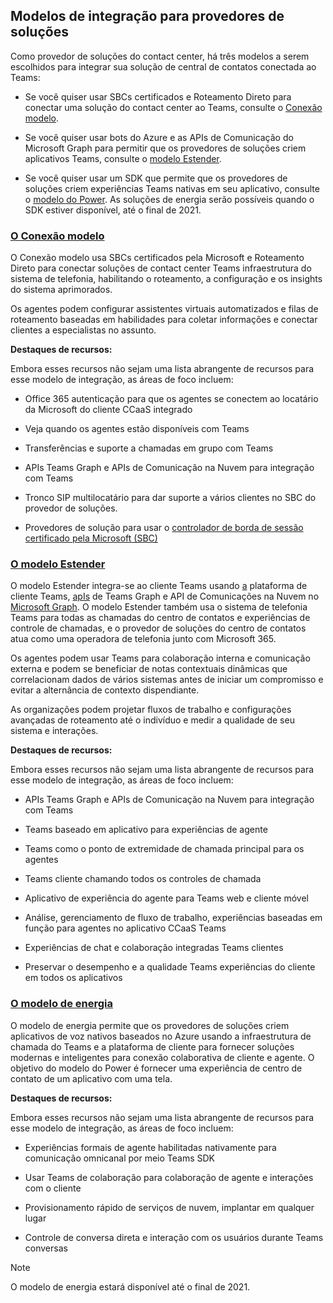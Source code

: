 ## <a name="integration-models-for-solution-providers"></a>Modelos de integração para provedores de soluções

<a name="steps"></a>

Como provedor de soluções do contact center, há três modelos a serem escolhidos para integrar sua solução de central de contatos conectada ao Teams:

- Se você quiser usar SBCs certificados e Roteamento Direto para conectar uma solução do contact center ao Teams, consulte o [Conexão modelo](?tabs=connect#steps).

- Se você quiser usar bots do Azure e as APIs de Comunicação do Microsoft Graph para permitir que os provedores de soluções criem aplicativos Teams, consulte o [modelo Estender](?tabs=extend#steps).

- Se você quiser usar um SDK que permite que os provedores de soluções criem experiências Teams nativas em seu aplicativo, consulte o [modelo do Power](?tabs=power#steps). As soluções de energia serão possíveis quando o SDK estiver disponível, até o final de 2021.

### <a name="the-connect-model"></a>[**O Conexão modelo**](#tab/connect)

O Conexão modelo usa SBCs certificados pela Microsoft e Roteamento Direto para conectar soluções de contact center Teams infraestrutura do sistema de telefonia, habilitando o roteamento, a configuração e os insights do sistema aprimorados.

Os agentes podem configurar assistentes virtuais automatizados e filas de roteamento baseadas em habilidades para coletar informações e conectar clientes a especialistas no assunto.

**Destaques de recursos:**

Embora esses recursos não sejam uma lista abrangente de recursos para esse modelo de integração, as áreas de foco incluem:

- Office 365 autenticação para que os agentes se conectem ao locatário da Microsoft do cliente CCaaS integrado

- Veja quando os agentes estão disponíveis com Teams

- Transferências e suporte a chamadas em grupo com Teams

- APIs Teams Graph e APIs de Comunicação na Nuvem para integração com Teams

- Tronco SIP multilocatário para dar suporte a vários clientes no SBC do provedor de soluções.

- Provedores de solução para usar o [<span class="underline">controlador de borda de sessão certificado pela Microsoft (SBC)</span>](../direct-routing-border-controllers.md)

### <a name="the-extend-model"></a>[**O modelo Estender**](#tab/extend)

O modelo Estender integra-se ao cliente Teams usando [a](/microsoftteams/platform/overview) plataforma de cliente Teams, [apIs](/graph/api/resources/teams-api-overview) de Teams Graph e API de Comunicações na Nuvem no [Microsoft Graph](/graph/api/resources/communications-api-overview). O modelo Estender também usa o sistema de telefonia Teams para todas as chamadas do centro de contatos e experiências de controle de chamadas, e o provedor de soluções do centro de contatos atua como uma operadora de telefonia junto com Microsoft 365.

Os agentes podem usar Teams para colaboração interna e comunicação externa e podem se beneficiar de notas contextuais dinâmicas que correlacionam dados de vários sistemas antes de iniciar um compromisso e evitar a alternância de contexto dispendiante.

As organizações podem projetar fluxos de trabalho e configurações avançadas de roteamento até o indivíduo e medir a qualidade de seu sistema e interações.

**Destaques de recursos:**

Embora esses recursos não sejam uma lista abrangente de recursos para esse modelo de integração, as áreas de foco incluem:

- APIs Teams Graph e APIs de Comunicação na Nuvem para integração com Teams

- Teams baseado em aplicativo para experiências de agente

- Teams como o ponto de extremidade de chamada principal para os agentes

- Teams cliente chamando todos os controles de chamada

- Aplicativo de experiência do agente para Teams web e cliente móvel

- Análise, gerenciamento de fluxo de trabalho, experiências baseadas em função para agentes no aplicativo CCaaS Teams

- Experiências de chat e colaboração integradas Teams clientes

- Preservar o desempenho e a qualidade Teams experiências do cliente em todos os aplicativos

### <a name="the-power-model"></a>[**O modelo de energia**](#tab/power)

O modelo de energia permite que os provedores de soluções criem aplicativos de voz nativos baseados no Azure usando a infraestrutura de chamada do Teams e a plataforma de cliente para fornecer soluções modernas e inteligentes para conexão colaborativa de cliente e agente. O objetivo do modelo do Power é fornecer uma experiência de centro de contato de um aplicativo com uma tela.

**Destaques de recursos:**

Embora esses recursos não sejam uma lista abrangente de recursos para esse modelo de integração, as áreas de foco incluem:

- Experiências formais de agente habilitadas nativamente para comunicação omnicanal por meio Teams SDK

- Usar Teams de colaboração para colaboração de agente e interações com o cliente

- Provisionamento rápido de serviços de nuvem, implantar em qualquer lugar

- Controle de conversa direta e interação com os usuários durante Teams conversas

> [!NOTE]
> O modelo de energia estará disponível até o final de 2021.
